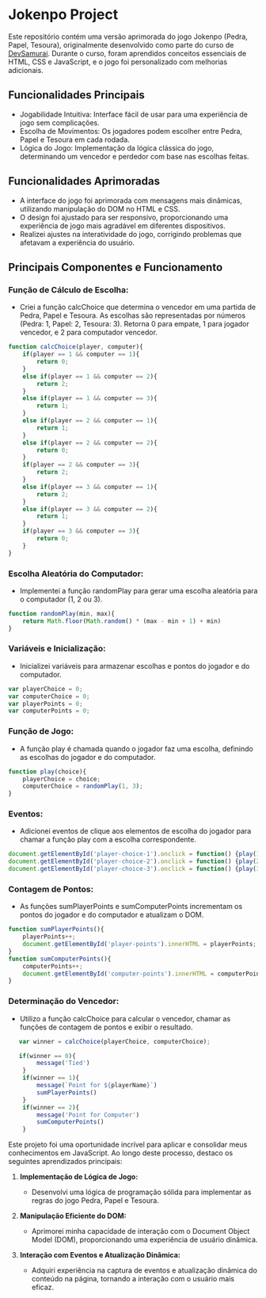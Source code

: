 # Jokenpo Project

Este repositório contém uma versão aprimorada do jogo Jokenpo (Pedra, Papel, Tesoura), originalmente desenvolvido como parte do curso de [DevSamurai](https://st.devsamurai.com.br/0cqlvn/index.html?utm_source=&utm_medium=cpc&utm_campaign=15847297851&utm_content=574424152468&xpromo=gl-574424152468&utm_term=133556228353&gad_source=1&gclid=Cj0KCQiA5rGuBhCnARIsAN11vgSmJed635KHLnMQsLYRjiz0bWMq9ZVVdiLVZeSNVJdzhwvNgLNo1sgaAovOEALw_wcB). Durante o curso, foram aprendidos conceitos essenciais de HTML, CSS e JavaScript, e o jogo foi personalizado com melhorias adicionais.

## Funcionalidades Principais
- Jogabilidade Intuitiva: Interface fácil de usar para uma experiência de jogo sem complicações.
- Escolha de Movimentos: Os jogadores podem escolher entre Pedra, Papel e Tesoura em cada rodada.
- Lógica do Jogo: Implementação da lógica clássica do jogo, determinando um vencedor e perdedor com base nas escolhas feitas.

## Funcionalidades Aprimoradas
- A interface do jogo foi aprimorada com mensagens mais dinâmicas, utilizando manipulação do DOM no HTML e CSS.
- O design foi ajustado para ser responsivo, proporcionando uma experiência de jogo mais agradável em diferentes dispositivos.
- Realizei ajustes na interatividade do jogo, corrigindo problemas que afetavam a experiência do usuário.

## Principais Componentes e Funcionamento

### Função de Cálculo de Escolha:

- Criei a função calcChoice que determina o vencedor em uma partida de Pedra, Papel e Tesoura.
As escolhas são representadas por números (Pedra: 1, Papel: 2, Tesoura: 3).
Retorna 0 para empate, 1 para jogador vencedor, e 2 para computador vencedor.

```JavaScript
function calcChoice(player, computer){
    if(player == 1 && computer == 1){
        return 0;
    }
    else if(player == 1 && computer == 2){
        return 2;
    }
    else if(player == 1 && computer == 3){
        return 1;
    }
    else if(player == 2 && computer == 1){
        return 1;
    }
    else if(player == 2 && computer == 2){
        return 0;
    }
    if(player == 2 && computer == 3){
        return 2;
    }
    else if(player == 3 && computer == 1){
        return 2;
    }
    else if(player == 3 && computer == 2){
        return 1;
    }
    if(player == 3 && computer == 3){
        return 0;
    }
}
```

### Escolha Aleatória do Computador:

- Implementei a função randomPlay para gerar uma escolha aleatória para o computador (1, 2 ou 3).

```JavaScript
function randomPlay(min, max){
    return Math.floor(Math.random() * (max - min + 1) + min)
}
```
### Variáveis e Inicialização:

- Inicializei variáveis para armazenar escolhas e pontos do jogador e do computador.

```JavaScript
var playerChoice = 0;
var computerChoice = 0;
var playerPoints = 0;
var computerPoints = 0;
```
### Função de Jogo:

- A função play é chamada quando o jogador faz uma escolha, definindo as escolhas do jogador e do computador.
```JavaScript
function play(choice){
    playerChoice = choice;
    computerChoice = randomPlay(1, 3);
}
```
### Eventos:

- Adicionei eventos de clique aos elementos de escolha do jogador para chamar a função play com a escolha correspondente.
```JavaScript
document.getElementById('player-choice-1').onclick = function() {play(1)}
document.getElementById('player-choice-2').onclick = function() {play(2)}
document.getElementById('player-choice-3').onclick = function() {play(3)}
```
### Contagem de Pontos:

- As funções sumPlayerPoints e sumComputerPoints incrementam os pontos do jogador e do computador e atualizam o DOM.
```JavaScript
function sumPlayerPoints(){
    playerPoints++;
    document.getElementById('player-points').innerHTML = playerPoints;
}
function sumComputerPoints(){
    computerPoints++;
    document.getElementById('computer-points').innerHTML = computerPoints;
}
```
### Determinação do Vencedor:

- Utilizo a função calcChoice para calcular o vencedor, chamar as funções de contagem de pontos e exibir o resultado.
```JavaScript
   var winner = calcChoice(playerChoice, computerChoice);

   if(winner == 0){
        message('Tied')
    }
    if(winner == 1){
        message(`Point for ${playerName}`)
        sumPlayerPoints()
    }
    if(winner == 2){
        message('Point for Computer')
        sumComputerPoints()
    }
```

Este projeto foi uma oportunidade incrível para aplicar e consolidar meus conhecimentos em JavaScript. Ao longo deste processo, destaco os seguintes aprendizados principais:

1. **Implementação de Lógica de Jogo:**
   - Desenvolvi uma lógica de programação sólida para implementar as regras do jogo Pedra, Papel e Tesoura.

2. **Manipulação Eficiente do DOM:**
   - Aprimorei minha capacidade de interação com o Document Object Model (DOM), proporcionando uma experiência de usuário dinâmica.

3. **Interação com Eventos e Atualização Dinâmica:**
   - Adquiri experiência na captura de eventos e atualização dinâmica do conteúdo na página, tornando a interação com o usuário mais eficaz.





